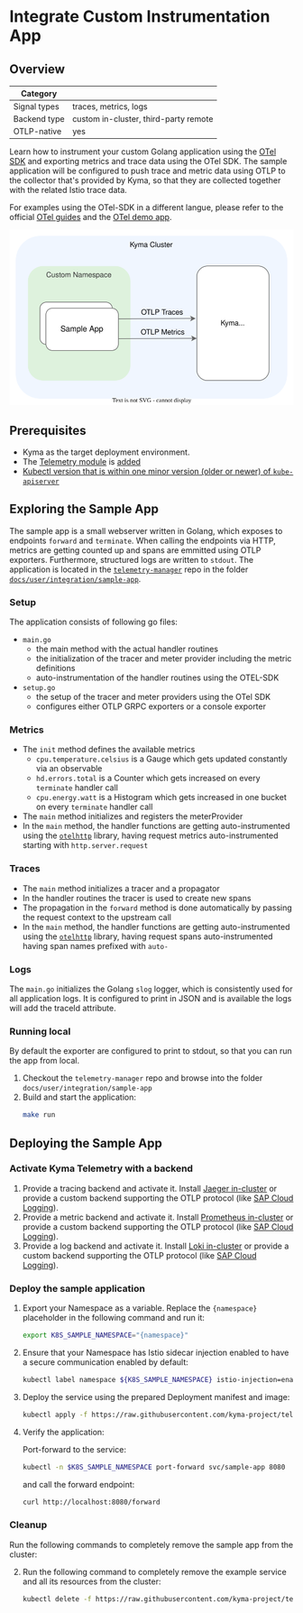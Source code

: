 # Integrate Custom Instrumentation App

## Overview

| Category| |
| - | - |
| Signal types | traces, metrics, logs |
| Backend type | custom in-cluster, third-party remote |
| OTLP-native | yes |

Learn how to instrument your custom Golang application using the [OTel SDK](https://opentelemetry.io/docs/languages/) and exporting metrics and trace data using the OTel SDK. The sample application will be configured to push trace and metric data using OTLP to the collector that's provided by Kyma, so that they are collected together with the related Istio trace data.

For examples using the OTel-SDK in a different langue, please refer to the official [OTel guides](https://opentelemetry.io/docs/languages/) and the [OTel demo app](./../opentelemetry-demo/).

![setup](./../assets/sample-app.drawio.svg)

## Prerequisites

- Kyma as the target deployment environment.
- The [Telemetry module](../../README.md) is [added](https://kyma-project.io/#/02-get-started/01-quick-install)
- [Kubectl version that is within one minor version (older or newer) of `kube-apiserver`](https://kubernetes.io/releases/version-skew-policy/#kubectl)

## Exploring the Sample App

The sample app is a small webserver written in Golang, which exposes to endpoints `forward` and `terminate`. When calling the endpoints via HTTP, metrics are getting counted up and spans are emmitted using OTLP exporters. Furthermore, structured logs are written to `stdout`.
The application is located in the [`telemetry-manager`](https://github.com/kyma-project/telemetry-manager) repo in the folder [`docs/user/integration/sample-app`](https://github.com/kyma-project/telemetry-manager/tree/main/docs/user/integration/sample-app).

### Setup

The application consists of following go files:
- `main.go`
    - the main method with the actual handler routines
    - the initialization of the tracer and meter provider including the metric definitions
    - auto-instrumentation of the handler routines using the OTEL-SDK
- `setup.go`
    - the setup of the tracer and meter providers using the OTel SDK
    - configures either OTLP GRPC exporters or a console exporter

### Metrics

- The `init` method defines the available metrics
  - `cpu.temperature.celsius` is a Gauge which gets updated constantly via an observable
  - `hd.errors.total` is a Counter which gets increased on every `terminate` handler call
  - `cpu.energy.watt` is a Histogram which gets increased in one bucket on every `terminate` handler call
- The `main` method initializes and registers the meterProvider
- In the `main` method, the handler functions are getting auto-instrumented using the [`otelhttp`](https://pkg.go.dev/go.opentelemetry.io/contrib/instrumentation/net/http/otelhttp) library, having request metrics auto-instrumented starting with `http.server.request`

### Traces

- The `main` method initializes a tracer and a propagator
- In the handler routines the tracer is used to create new spans
- The propagation in the `forward` method is done automatically by passing the request context to the upstream call
- In the `main` method, the handler functions are getting auto-instrumented using the [`otelhttp`](https://pkg.go.dev/go.opentelemetry.io/contrib/instrumentation/net/http/otelhttp) library, having request spans auto-instrumented having span names prefixed with `auto-`

### Logs

The `main.go` initializes the Golang `slog` logger, which is consistently used for all application logs. It is configured to print in JSON and is available the logs will add the traceId attribute.

### Running local

By default the exporter are configured to print to stdout, so that you can run the app from local.

1. Checkout the `telemetry-manager` repo and browse into the folder `docs/user/integration/sample-app`
1. Build and start the application:
    ```sh
    make run
    ```

## Deploying the Sample App

### Activate Kyma Telemetry with a backend
1. Provide a tracing backend and activate it.
   Install [Jaeger in-cluster](../jaeger/README.md) or provide a custom backend supporting the OTLP protocol (like [SAP Cloud Logging](./../sap-cloud-logging/)).
1. Provide a metric backend and activate it.
   Install [Prometheus in-cluster](../prometheus/README.md) or provide a custom backend supporting the OTLP protocol (like [SAP Cloud Logging](./../sap-cloud-logging/)).
1. Provide a log backend and activate it.
   Install [Loki in-cluster](../loki/README.md) or provide a custom backend supporting the OTLP protocol (like [SAP Cloud Logging](./../sap-cloud-logging/)).

### Deploy the sample application

1. Export your Namespace as a variable. Replace the `{namespace}` placeholder in the following command and run it:

    ```bash
    export K8S_SAMPLE_NAMESPACE="{namespace}"
    ```

1. Ensure that your Namespace has Istio sidecar injection enabled to have a secure communication enabled by default:

   ```bash
   kubectl label namespace ${K8S_SAMPLE_NAMESPACE} istio-injection=enabled
   ```

1. Deploy the service using the prepared Deployment manifest and image:

    ```bash
    kubectl apply -f https://raw.githubusercontent.com/kyma-project/telemetry-manager/doc/user/integration/deployment/deployment.yaml -n $K8S_SAMPLE_NAMESPACE
    ```

1. Verify the application:

   Port-forward to the service:
   ```sh
   kubectl -n $K8S_SAMPLE_NAMESPACE port-forward svc/sample-app 8080
   ```
   and call the forward endpoint:
   ```sh
   curl http://localhost:8080/forward
   ```

### Cleanup

Run the following commands to completely remove the sample app from the cluster:

2. Run the following command to completely remove the example service and all its resources from the cluster:

    ```bash
    kubectl delete -f https://raw.githubusercontent.com/kyma-project/telemetry-manager/doc/user/integration/deployment/deployment.yaml -n $K8S_SAMPLE_NAMESPACE
    ```
